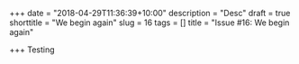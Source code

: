 +++
date = "2018-04-29T11:36:39+10:00"
description = "Desc"
draft = true
shorttitle = "We begin again"
slug = 16
tags = []
title = "Issue #16: We begin again"

+++
Testing